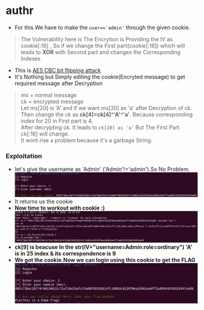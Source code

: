 # authr
* For this We have to make the `user=='admin'` through the given cookie.
> The Vulnerability here is The Encrytion is Providing the IV as cookie[:16] , So if we change the First part(cookie[:16]) which will leads to **XOR** with Second part and changes the Corresponding Indexes
* This is [AES CBC bit flipping attack](https://masterpessimistaa.wordpress.com/2017/05/03/cbc-bit-flipping-attack/)
* It's Nothing but Simply editing the cookie(Encryted message) to get required message after Decryption
> ms = normal message <br>
> ck = encrypted message<br>
> Let ms[20] is 'A' and if we want ms[20] as 'a' after Decryption of ck.<br>
> Then change the ck as **ck[4]=ck[4]^'A'^'a'**. Because corresponding index for 20 in First part is 4.<br>
> After decrypting ck. It leads to `ck[20] as 'a'` But The First Part ck[:16] will change.<br>
> It wont rise a problem because it's a garbage String.<br>
### Exploitation
* let's give the username as 'Admin' ('Admin'!='admin').So No Problem.
![ar1](https://raw.githubusercontent.com/Ajay-Aj-00/Test/master/Images/ar1.png)
* It returns us the cookie
* <b>Now time to workout with cookie :)<b>
![ar2](https://raw.githubusercontent.com/Ajay-Aj-00/Test/master/Images/ar2.png)
* ck[9] is beacuse In the str(IV+"username=Admin:role=ordinary") 'A' is in **25** index & its correspondence is **9**
* We got the cookie.Now we can login using this cookie to get the **FLAG**
![ar3](https://raw.githubusercontent.com/Ajay-Aj-00/Test/master/Images/ar3.png)

